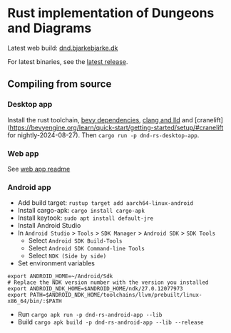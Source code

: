 # Rust implementation of Dungeons and Diagrams

Latest web build: [dnd.bjarkebjarke.dk](https://dnd.bjarkebjarke.dk)

For latest binaries, see the [latest release](https://github.com/bondo/dnd-rs/releases/latest).

## Compiling from source

### Desktop app

Install the rust toolchain, [bevy dependencies](https://github.com/bevyengine/bevy/blob/latest/docs/linux_dependencies.md), [clang and lld](https://bevyengine.org/learn/quick-start/getting-started/setup/#alternative-linkers) and [cranelift](https://bevyengine.org/learn/quick-start/getting-started/setup/#cranelift for nightly-2024-08-27). Then `cargo run -p dnd-rs-desktop-app`.

### Web app

See [web app readme](https://github.com/bondo/dnd-rs/blob/main/crates/web-app/README.md)

### Android app

- Add build target: `rustup target add aarch64-linux-android`
- Install cargo-apk: `cargo install cargo-apk`
- Install keytook: `sudo apt install default-jre`
- Install Android Studio
- In `Android Studio` > `Tools` > `SDK Manager` > `Android SDK` > `SDK Tools`
  - Select `Android SDK Build-Tools`
  - Select `Android SDK Command-line Tools`
  - Select `NDK (Side by side)`
- Set environment variables

```
export ANDROID_HOME=~/Android/Sdk
# Replace the NDK version number with the version you installed
export ANDROID_NDK_HOME=$ANDROID_HOME/ndk/27.0.12077973
export PATH=$ANDROID_NDK_HOME/toolchains/llvm/prebuilt/linux-x86_64/bin/:$PATH
```

- Run `cargo apk run -p dnd-rs-android-app --lib`
- Build `cargo apk build -p dnd-rs-android-app --lib --release`
